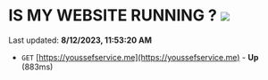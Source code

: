 # IS MY WEBSITE RUNNING ? [![](https://img.shields.io/static/v1?label=Sponsor&message=%E2%9D%A4&logo=GitHub&color=%23fe8e86)](https://github.com/sponsors/<username>)

Last updated: **8/12/2023, 11:53:20 AM**

- `GET` [https://youssefservice.me](https://youssefservice.me) - **Up** (883ms)
